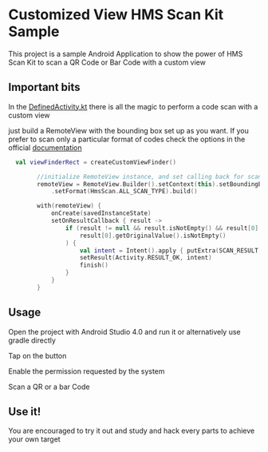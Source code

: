 # Customized View HMS Scan Kit Sample

This project is a sample Android Application to show the power of HMS Scan Kit to scan a QR Code or Bar Code
with a custom view

## Important bits


In the [DefinedActivity.kt](https://github.com/joaobiriba/ScanKitDemo/blob/master/app/src/main/java/com/huawei/customizedviewscankitdemo/DefinedActivity.kt) 
there is all the magic to perform a code scan with a custom view

just build a RemoteView with the bounding box set up as you want.
If you prefer to scan only a particular format of codes check the options in the official [documentation](https://developer.huawei.com/consumer/en/doc/development/HMSCore-References-V5/constant-values-0000001050817323-V5)
```kotlin
  val viewFinderRect = createCustomViewFinder()

        //initialize RemoteView instance, and set calling back for scanning result
        remoteView = RemoteView.Builder().setContext(this).setBoundingBox(viewFinderRect)
            .setFormat(HmsScan.ALL_SCAN_TYPE).build()

        with(remoteView) {
            onCreate(savedInstanceState)
            setOnResultCallback { result ->
                if (result != null && result.isNotEmpty() && result[0] != null &&
                    result[0].getOriginalValue().isNotEmpty()
                ) {
                    val intent = Intent().apply { putExtra(SCAN_RESULT, result[0]) }
                    setResult(Activity.RESULT_OK, intent)
                    finish()
                }
            }
        } 
```
## Usage

Open the project with Android Studio 4.0 and run it or alternatively use gradle directly

Tap on the button

Enable the permission requested by the system

Scan a QR or a bar Code

## Use it!

You are encouraged to try it out and study and hack every parts to achieve your own target
